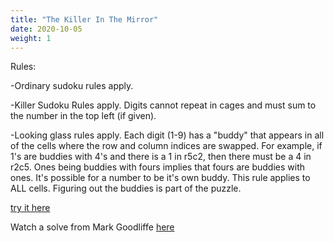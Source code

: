 ```yaml
---
title: "The Killer In The Mirror"
date: 2020-10-05
weight: 1
---
```

Rules:

-Ordinary sudoku rules apply.

-Killer Sudoku Rules apply. Digits cannot repeat in cages and must sum to the number in the top left (if given).

-Looking glass rules apply. Each digit (1-9) has a "buddy" that appears in all of the cells where the row and column indices are swapped. For example, if 1's are buddies with 4's and there is a 1 in r5c2, then there must be a 4 in r2c5. Ones being buddies with fours implies that fours are buddies with ones. It's possible for a number to be it's own buddy. This rule applies to ALL cells. Figuring out the buddies is part of the puzzle.

<a href="https://app.crackingthecryptic.com/9h381e1v83">try it here</a>

Watch a solve from Mark Goodliffe <a href="https://www.youtube.com/watch?v=APOq9PUMMg4&t=129s&ab_channel=CrackingTheCryptic">here</a>
